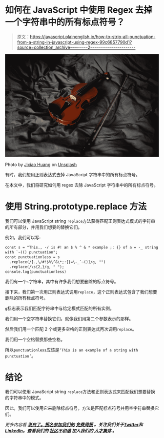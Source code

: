 # 如何在 JavaScript 中使用 Regex 去掉一个字符串中的所有标点符号？

> 原文：<https://javascript.plainenglish.io/how-to-strip-all-punctuation-from-a-string-in-javascript-using-regex-99c6857790d1?source=collection_archive---------2----------------------->

![](img/73b54374f196b7b77440bc1b1691ede4.png)

Photo by [Jixiao Huang](https://unsplash.com/@fatbird2333?utm_source=medium&utm_medium=referral) on [Unsplash](https://unsplash.com?utm_source=medium&utm_medium=referral)

有时，我们想用正则表达式去掉 JavaScript 字符串中的所有标点符号。

在本文中，我们将研究如何用 regex 去除 JavaScript 字符串中的所有标点符号。

# 使用 String.prototype.replace 方法

我们可以使用 JavaScript string `replace`方法获得匹配正则表达式模式的字符串的所有部分，并用我们想要的替换它们。

例如，我们可以写:

```
const s = "This., -/ is #! an $ % ^ & * example ;: {} of a = -_ string with `~)() punctuation";
const punctuationless = s
  .replace(/[.,\/#!$%\^&\*;:{}=\-_`~()]/g, "")
  .replace(/\s{2,}/g, " ");
console.log(punctuationless)
```

我们有一个`s`字符串，其中有许多我们想要删除的标点符号。

接下来，我们第一次用正则表达式调用`replace`，这个正则表达式包含了我们想要删除的所有标点符号。

`g`标志表示我们匹配字符串中与给定模式匹配的所有实例。

我们用一个空字符串替换它们，就像我们用第二个参数表示的那样。

然后我们用一个匹配 2 个或更多空格的正则表达式再次调用`replace`。

我们用一个空格替换那些空格。

所以`punctuationless`应该是`‘This is an example of a string with punctuation’`。

# 结论

我们可以使用 JavaScript string `replace`方法和正则表达式来匹配我们想要替换的字符串中的模式。

因此，我们可以使用它来删除标点符号，方法是匹配标点符号并用空字符串替换它们。

*更多内容看* [***说白了。报名参加我们的***](https://plainenglish.io/) **[***免费周报***](http://newsletter.plainenglish.io/) *。关注我们关于*[***Twitter***](https://twitter.com/inPlainEngHQ)*和*[***LinkedIn***](https://www.linkedin.com/company/inplainenglish/)*。查看我们的* [***社区不和谐***](https://discord.gg/GtDtUAvyhW) *加入我们的* [***人才集体***](https://inplainenglish.pallet.com/talent/welcome) *。***
